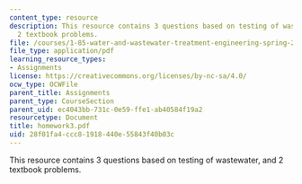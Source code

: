 ```yaml
---
content_type: resource
description: This resource contains 3 questions based on testing of wastewater, and
  2 textbook problems.
file: /courses/1-85-water-and-wastewater-treatment-engineering-spring-2006/28f01fa4ccc81918440e55843f40b03c_homework3.pdf
file_type: application/pdf
learning_resource_types:
- Assignments
license: https://creativecommons.org/licenses/by-nc-sa/4.0/
ocw_type: OCWFile
parent_title: Assignments
parent_type: CourseSection
parent_uid: ec4043bb-731c-0e59-ffe1-ab40584f19a2
resourcetype: Document
title: homework3.pdf
uid: 28f01fa4-ccc8-1918-440e-55843f40b03c
---
```

This resource contains 3 questions based on testing of wastewater, and 2 textbook problems.